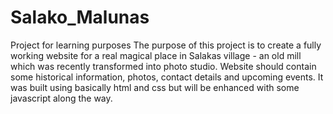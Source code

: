 # Salako_Malunas
Project for learning purposes
The purpose of this project is to create a fully working website for a real magical place in Salakas village - an old mill which was recently transformed into photo studio.
Website should contain some historical information, photos, contact details and upcoming events. 
It was built using basically html and css but will be enhanced with some javascript along the way.
